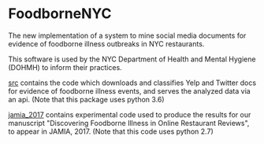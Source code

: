 # FoodborneNYC

The new implementation of a system to mine social media documents for evidence of foodborne illness outbreaks in NYC restaurants.

This software is used by the NYC Department of Health and Mental Hygiene (DOHMH) to inform their practices.

[src](src/) contains the code which downloads and classifies Yelp and Twitter docs for evidence of foodborne illness events, and serves the analyzed data via an api. (Note that this package uses python 3.6)

[jamia_2017](jamia_2017/official) contains experimental code used to produce the results for our manuscript "Discovering Foodborne Illness in Online Restaurant Reviews", to appear in JAMIA, 2017. (Note that this code uses python 2.7)
